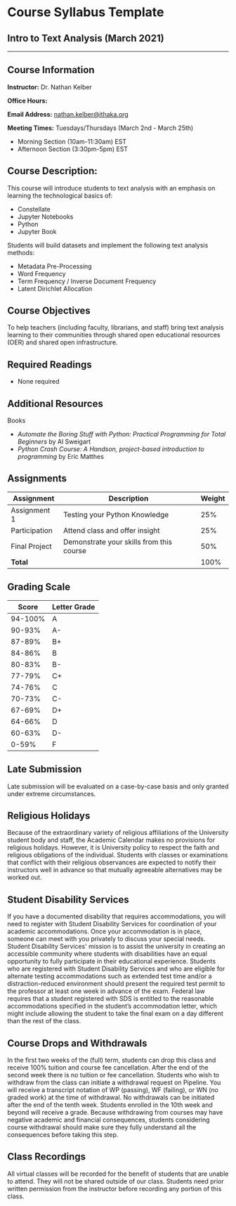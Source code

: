 # Course Syllabus Template

## Intro to Text Analysis (March 2021)
___
## Course Information

**Instructor:** Dr. Nathan Kelber

**Office Hours:** 

**Email Address:** nathan.kelber@ithaka.org

**Meeting Times:** Tuesdays/Thursdays (March 2nd - March 25th)
* Morning Section (10am-11:30am) EST
* Afternoon Section (3:30pm-5pm) EST

## Course Description:

This course will introduce students to text analysis with an emphasis on learning the technological basics of:
* Constellate
* Jupyter Notebooks
* Python
* Jupyter Book
  
Students will build datasets and implement the following text analysis methods:
* Metadata Pre-Processing
* Word Frequency
* Term Frequency / Inverse Document Frequency
* Latent Dirichlet Allocation

## Course Objectives

To help teachers (including faculty, librarians, and staff) bring text analysis learning to their communities through shared open educational resources (OER) and shared open infrastructure. 

## Required Readings
* None required

## Additional Resources
  
Books
* *Automate the Boring Stuff with Python: Practical Programming for Total Beginners* by Al Sweigart
* *Python Crash Course: A Handson, project-based introduction to programming* by Eric Matthes

## Assignments

|Assignment|Description|Weight|
|---|---|---|
|Assignment 1 | Testing your Python Knowledge|25%|
|Participation| Attend class and offer insight| 25%|
|Final Project| Demonstrate your skills from this course|50%|
|**Total**||100%|

## Grading Scale

|Score|Letter Grade|
|---|---|
|94-100%| A|
|90-93%| A-|
|87-89%|B+|
|84-86%|B|
|80-83%|B-|
|77-79%|C+|
|74-76%|C|
|70-73%|C-|
|67-69%|D+|
|64-66%|D|
|60-63%|D-|
|0-59%|F|

## Late Submission

Late submission will be evaluated on a case-by-case basis and only granted under extreme circumstances.

## Religious Holidays

Because of the extraordinary variety of religious affiliations of the University student body and staff, the Academic Calendar makes no provisions for religious holidays. However, it is University policy to respect the faith and religious obligations of the individual. Students with classes or examinations that conflict with their religious observances are expected to notify their instructors well in advance so that mutually agreeable alternatives may be worked out.

## Student Disability Services

If you have a documented disability that requires accommodations, you will need to register with Student Disability Services for coordination of your academic accommodations. Once your accommodation is in place, someone can meet with you privately to discuss your special needs. Student Disability Services' mission is to assist the university in creating an accessible community where students with disabilities have an equal opportunity to fully participate in their educational experience.
Students who are registered with Student Disability Services and who are eligible for alternate testing accommodations such as extended test time and/or a distraction-reduced environment should present the required test permit to the professor at least one week in advance of the exam. Federal law requires that a student registered with SDS is entitled to the reasonable accommodations specified in the student’s accommodation letter, which might include allowing the student to take the final exam on a day different than the rest of the class.

## Course Drops and Withdrawals

In the first two weeks of the (full) term, students can drop this class and receive 100% tuition and course fee cancellation. After the end of the second week there is no tuition or fee cancellation. Students who wish to withdraw from the class can initiate a withdrawal request on Pipeline. You will receive a transcript notation of WP (passing), WF (failing), or WN (no graded work) at the time of withdrawal. No withdrawals can be initiated after the end of the tenth week. Students enrolled in the 10th week and beyond will receive a grade. Because withdrawing from courses may have negative academic and financial consequences, students considering course withdrawal should make sure they fully understand all the consequences before taking this step.

## Class Recordings

All virtual classes will be recorded for the benefit of students that are unable to attend. They will not be shared outside of our class. Students need prior written permission from the instructor before recording any portion of this class. 

  
  

